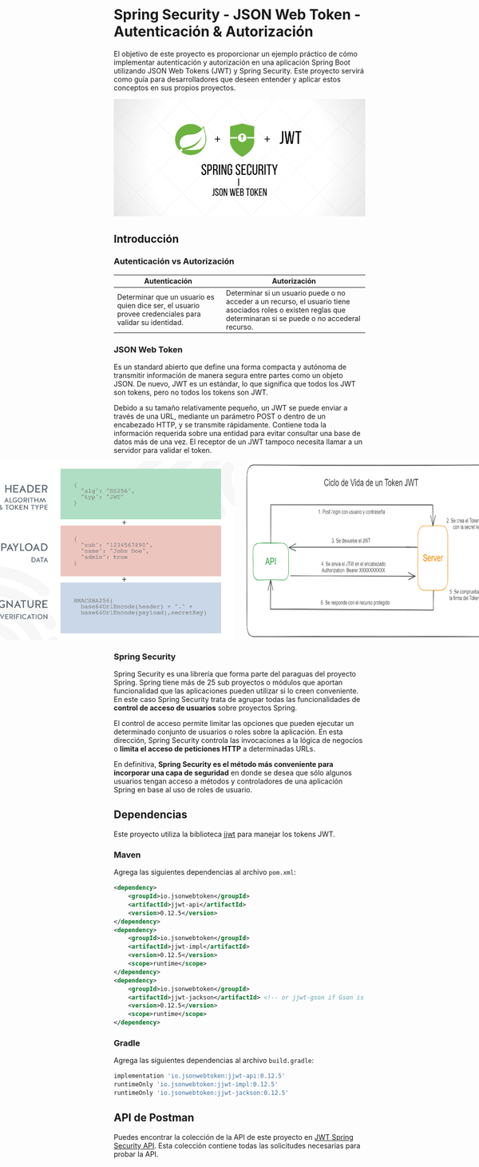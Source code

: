 # Spring Security - JSON Web Token - Autenticación & Autorización

El objetivo de este proyecto es proporcionar un ejemplo práctico de cómo implementar autenticación y autorización en una aplicación Spring Boot utilizando JSON Web Tokens (JWT) y Spring Security. 
Este proyecto servirá como guía para desarrolladores que deseen entender y aplicar estos conceptos en sus propios proyectos.

<p align="center">
    <img src="./documentation/images/jwt-spring-security.png">
</p>

## Introducción

### Autenticación vs Autorización

| Autenticación                                                                                          | Autorización                                                                                                                                                     |
|--------------------------------------------------------------------------------------------------------|------------------------------------------------------------------------------------------------------------------------------------------------------------------|
| Determinar que un usuario es quien dice ser, el usuario provee credenciales para validar su identidad. | Determinar si un usuario puede o no acceder a un recurso, el usuario tiene asociados roles o existen reglas que determinaran si se puede o no accederal recurso. |

### JSON Web Token

Es un standard abierto que define una forma compacta y autónoma de transmitir  información de manera segura entre partes como un objeto JSON. 
De nuevo, JWT es un estándar, lo que significa que todos los JWT son tokens, pero no todos los tokens son JWT.

Debido a su tamaño relativamente pequeño, un JWT se puede enviar a través de una URL, mediante un parámetro POST o dentro de un encabezado HTTP, y se transmite rápidamente. 
Contiene toda la información requerida sobre una entidad para evitar consultar una base de datos más de una vez. 
El receptor de un JWT tampoco necesita llamar a un servidor para validar el token.

<div style="display: flex; justify-content: center;">
    <img src="./documentation/images/jwt-structure.png" alt="JWT Structure" style="width: 600px; margin-right: 20px;">
    <img src="./documentation/images/jwt-lifecycle.png" alt="JWT Lifecycle" style="width: 600px;">
</div>

### Spring Security

Spring Security es una librería que forma parte del paraguas del proyecto Spring. Spring tiene más de 25 sub proyectos o módulos que aportan funcionalidad que las aplicaciones pueden utilizar si lo creen conveniente. 
En este caso Spring Security trata de agrupar todas las funcionalidades de **control de acceso de usuarios** sobre proyectos Spring.

El control de acceso permite limitar las opciones que pueden ejecutar un determinado conjunto de usuarios o roles sobre la aplicación. 
En esta dirección, Spring Security controla las invocaciones a la lógica de negocios o **limita el acceso de peticiones HTTP** a determinadas URLs.

En definitiva, **Spring Security es el método más conveniente para incorporar una capa de seguridad** en donde se desea que sólo algunos usuarios tengan acceso a métodos y controladores de una aplicación Spring en base al uso de roles de usuario.

## Dependencias

Este proyecto utiliza la biblioteca [jjwt](https://github.com/jwtk/jjwt) para manejar los tokens JWT.

### Maven

Agrega las siguientes dependencias al archivo `pom.xml`:

````xml
<dependency>
    <groupId>io.jsonwebtoken</groupId>
    <artifactId>jjwt-api</artifactId>
    <version>0.12.5</version>
</dependency>
<dependency>
    <groupId>io.jsonwebtoken</groupId>
    <artifactId>jjwt-impl</artifactId>
    <version>0.12.5</version>
    <scope>runtime</scope>
</dependency>
<dependency>
    <groupId>io.jsonwebtoken</groupId>
    <artifactId>jjwt-jackson</artifactId> <!-- or jjwt-gson if Gson is preferred -->
    <version>0.12.5</version>
    <scope>runtime</scope>
</dependency>
````

### Gradle

Agrega las siguientes dependencias al archivo `build.gradle`:

````gradle
implementation 'io.jsonwebtoken:jjwt-api:0.12.5'
runtimeOnly 'io.jsonwebtoken:jjwt-impl:0.12.5'
runtimeOnly 'io.jsonwebtoken:jjwt-jackson:0.12.5'
````

## API de Postman

Puedes encontrar la colección de la API de este proyecto en [JWT Spring Security API](https://www.postman.com/crimson-space-910033/workspace/jwt-spring-security). Esta colección contiene todas las solicitudes necesarias para probar la API.